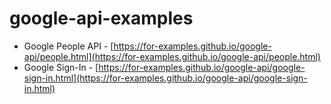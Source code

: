 # google-api-examples

* Google People API - [https://for-examples.github.io/google-api/people.html](https://for-examples.github.io/google-api/people.html)
* Google Sign-In - [https://for-examples.github.io/google-api/google-sign-in.html](https://for-examples.github.io/google-api/google-sign-in.html)
